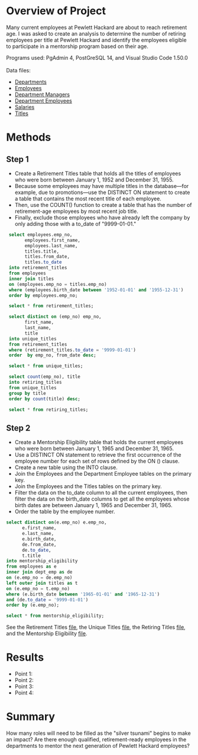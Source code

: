 # Overview of Project
Many current employees at Pewlett Hackard are about to reach retirement age. I was asked to create an analysis to determine the number of retiring employees per title at Pewlett Hackard and identify the employees eligible to participate in a mentorship program based on their age.

Programs used: PgAdmin 4, PostGreSQL 14, and Visual Studio Code 1.50.0<br><br>
Data files:<br>
* [Departments](https://github.com/alexdallman1029/Pewlett-Hackard-Analysis/blob/main/Data/departments.csv)<br>
* [Employees](https://github.com/alexdallman1029/Pewlett-Hackard-Analysis/blob/main/Data/employees.csv)<br>
* [Department Managers](https://github.com/alexdallman1029/Pewlett-Hackard-Analysis/blob/main/Data/dept_manager.csv)<br>
* [Department Employees](https://github.com/alexdallman1029/Pewlett-Hackard-Analysis/blob/main/Data/dept_emp.csv)<br>
* [Salaries](https://github.com/alexdallman1029/Pewlett-Hackard-Analysis/blob/main/Data/salaries.csv)<br>
* [Titles](https://github.com/alexdallman1029/Pewlett-Hackard-Analysis/blob/main/Data/titles.csv)<br>
  

 # Methods
## Step 1

* Create a Retirement Titles table that holds all the titles of employees who were born between January 1, 1952 and December 31, 1955. 
* Because some employees may have multiple titles in the database—for example, due to promotions—use the DISTINCT ON statement to create a table that contains the most recent title of each employee. 
* Then, use the COUNT() function to create a table that has the number of retirement-age employees by most recent job title. 
* Finally, exclude those employees who have already left the company by only adding those with a to_date of "9999-01-01."

 ```sql
  select employees.emp_no,
		employees.first_name,
		employees.last_name,
		titles.title,
		titles.from_date,
		titles.to_date
  into retirement_titles
  from employees
  inner join titles
  on (employees.emp_no = titles.emp_no)
  where (employees.birth_date between '1952-01-01' and '1955-12-31')
  order by employees.emp_no;

  select * from retirement_titles;

  select distinct on (emp_no) emp_no,
		first_name,
		last_name,
		title
  into unique_titles
  from retirement_titles
  where (retirement_titles.to_date = '9999-01-01')
  order  by emp_no, from_date desc;

  select * from unique_titles;

  select count(emp_no), title
  into retiring_titles
  from unique_titles
  group by title
  order by count(title) desc;

  select * from retiring_titles;
   ```
  ## Step 2
  
  * Create a Mentorship Eligibility table that holds the current employees who were born between January 1, 1965 and December 31, 1965.
  * Use a DISTINCT ON statement to retrieve the first occurrence of the employee number for each set of rows defined by the ON () clause.
  * Create a new table using the INTO clause.
  * Join the Employees and the Department Employee tables on the primary key.
  * Join the Employees and the Titles tables on the primary key.
  * Filter the data on the to_date column to all the current employees, then filter the data on the birth_date columns to get all the employees whose birth dates are between January 1, 1965 and December 31, 1965.
  * Order the table by the employee number.
   
  ```sql
  select distinct on(e.emp_no) e.emp_no,
		e.first_name,
		e.last_name,
		e.birth_date,
		de.from_date,
		de.to_date,
		t.title
  into mentorship_eligibility
  from employees as e
  inner join dept_emp as de
  on (e.emp_no = de.emp_no)
  left outer join titles as t
  on (e.emp_no = t.emp_no)
  where (e.birth_date between '1965-01-01' and '1965-12-31')
  and (de.to_date = '9999-01-01')
  order by (e.emp_no);

  select * from mentorship_eligibility;
 ```
See the Retirement Titles [file](https://github.com/alexdallman1029/Pewlett-Hackard-Analysis/blob/main/Data/retirement_titles.csv), the Unique Titles [file](https://github.com/alexdallman1029/Pewlett-Hackard-Analysis/blob/main/Data/unique_titles.csv), the Retiring Titles [file](https://github.com/alexdallman1029/Pewlett-Hackard-Analysis/blob/main/Data/retiring_titles.csv), and the Mentorship Eligibility [file](https://github.com/alexdallman1029/Pewlett-Hackard-Analysis/blob/main/Data/mentorship_eligibility.csv). 

# Results

* Point 1:
* Point 2:
* Point 3:
* Point 4:
# Summary
How many roles will need to be filled as the "silver tsunami" begins to make an impact? 
Are there enough qualified, retirement-ready employees in the departments to mentor the next generation of Pewlett Hackard employees?
